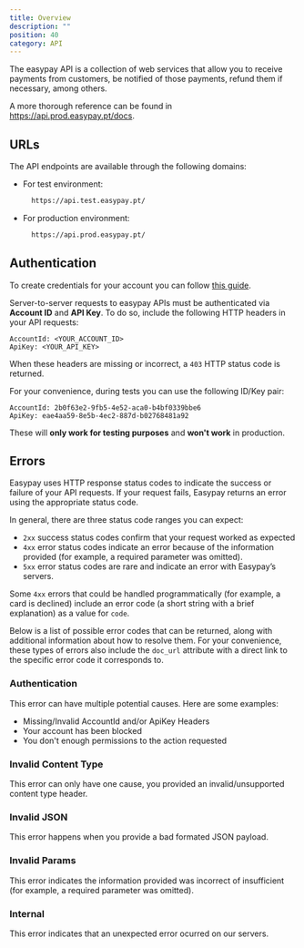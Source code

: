 ```yaml
---
title: Overview
description: ""
position: 40
category: API
---
```


The easypay API is a collection of web services that allow you to receive payments from customers, be notified of those payments, refund them if necessary, among others.

A more thorough reference can be found in https://api.prod.easypay.pt/docs.
## URLs

The API endpoints are available through the following domains:

- For test environment:
  ```bash
    https://api.test.easypay.pt/
  ```
- For production environment:
  ```bash
    https://api.prod.easypay.pt/
  ```

## Authentication

To create credentials for your account you can follow [this guide](https://www.easypay.pt/en/como-gerar-chaves-de-autenticacao-2/). 

Server-to-server requests to easypay APIs must be authenticated via **Account ID** and **API Key**.
To do so, include the following HTTP headers in your API requests:

```
AccountId: <YOUR_ACCOUNT_ID>
ApiKey: <YOUR_API_KEY>
```

When these headers are missing or incorrect, a `403` HTTP status code is returned.

For your convenience, during tests you can use the following ID/Key pair:

```
AccountId: 2b0f63e2-9fb5-4e52-aca0-b4bf0339bbe6
ApiKey: eae4aa59-8e5b-4ec2-887d-b02768481a92
```

These will **only work for testing purposes** and **won't work** in production.

## Errors

Easypay uses HTTP response status codes to indicate the success or failure of your API requests. If your request fails, Easypay returns an error using the appropriate status code.

In general, there are three status code ranges you can expect:

- `2xx` success status codes confirm that your request worked as expected
- `4xx` error status codes indicate an error because of the information provided (for example, a required parameter was omitted).
- `5xx` error status codes are rare and indicate an error with Easypay’s servers.

Some `4xx` errors that could be handled programmatically (for example, a card is declined) include an error code (a short string with a brief explanation) as a value for `code`.

Below is a list of possible error codes that can be returned, along with additional information about how to resolve them. For your convenience, these types of errors also include the `doc_url` attribute with a direct link to the specific error code it corresponds to.

### Authentication

This error can have multiple potential causes. Here are some examples:

- Missing/Invalid AccountId and/or ApiKey Headers
- Your account has been blocked
- You don't enough permissions to the action requested

### Invalid Content Type

This error can only have one cause, you provided an invalid/unsupported content type header.

### Invalid JSON

This error happens when you provide a bad formated JSON payload.

### Invalid Params

This error indicates the information provided was incorrect of insufficient (for example, a required parameter was omitted).

### Internal

This error indicates that an unexpected error ocurred on our servers.
